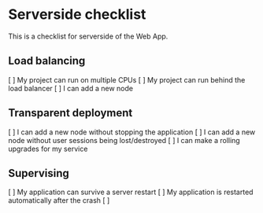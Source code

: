 # Serverside checklist

This is a checklist for serverside of the Web App.


## Load balancing

  [ ] My project can run on multiple CPUs
  [ ] My project can run behind the load balancer
  [ ] I can add a new node 

## Transparent deployment
  
  [ ] I can add a new node without stopping the application
  [ ] I can add a new node without user sessions being lost/destroyed
  [ ] I can make a rolling upgrades for my service

## Supervising

  [ ] My application can survive a server restart
  [ ] My application is restarted automatically after the crash
  [ ] 